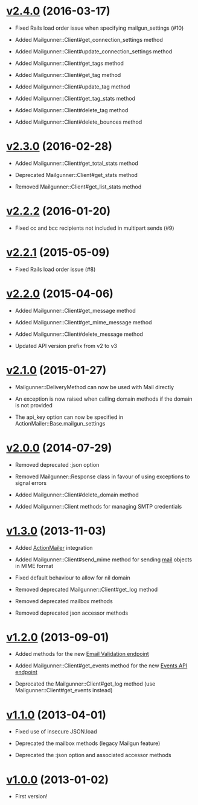 # [v2.4.0](https://github.com/timcraft/mailgunner/tree/v2.4.0) (2016-03-17)

  * Fixed Rails load order issue when specifying mailgun_settings (#10)

  * Added Mailgunner::Client#get_connection_settings method

  * Added Mailgunner::Client#update_connection_settings method

  * Added Mailgunner::Client#get_tags method

  * Added Mailgunner::Client#get_tag method

  * Added Mailgunner::Client#update_tag method

  * Added Mailgunner::Client#get_tag_stats method

  * Added Mailgunner::Client#delete_tag method

  * Added Mailgunner::Client#delete_bounces method

# [v2.3.0](https://github.com/timcraft/mailgunner/tree/v2.3.0) (2016-02-28)

  * Added Mailgunner::Client#get_total_stats method

  * Deprecated Mailgunner::Client#get_stats method

  * Removed Mailgunner::Client#get_list_stats method

# [v2.2.2](https://github.com/timcraft/mailgunner/tree/v2.2.2) (2016-01-20)

  * Fixed cc and bcc recipients not included in multipart sends (#9)

# [v2.2.1](https://github.com/timcraft/mailgunner/tree/v2.2.1) (2015-05-09)

  * Fixed Rails load order issue (#8)

# [v2.2.0](https://github.com/timcraft/mailgunner/tree/v2.2.0) (2015-04-06)

  * Added Mailgunner::Client#get_message method

  * Added Mailgunner::Client#get_mime_message method

  * Added Mailgunner::Client#delete_message method

  * Updated API version prefix from v2 to v3

# [v2.1.0](https://github.com/timcraft/mailgunner/tree/v2.1.0) (2015-01-27)

  * Mailgunner::DeliveryMethod can now be used with Mail directly

  * An exception is now raised when calling domain methods if the domain is not provided

  * The api_key option can now be specified in ActionMailer::Base.mailgun_settings

# [v2.0.0](https://github.com/timcraft/mailgunner/tree/v2.0.0) (2014-07-29)

  * Removed deprecated :json option

  * Removed Mailgunner::Response class in favour of using exceptions to signal errors

  * Added Mailgunner::Client#delete_domain method

  * Added Mailgunner::Client methods for managing SMTP credentials

# [v1.3.0](https://github.com/timcraft/mailgunner/tree/v1.3.0) (2013-11-03)

  * Added [ActionMailer](https://rubygems.org/gems/actionmailer) integration

  * Added Mailgunner::Client#send_mime method for sending [mail](https://rubygems.org/gems/mail) objects in MIME format

  * Fixed default behaviour to allow for nil domain

  * Removed deprecated Mailgunner::Client#get_log method

  * Removed deprecated mailbox methods

  * Removed deprecated json accessor methods

# [v1.2.0](https://github.com/timcraft/mailgunner/tree/v1.2.0) (2013-09-01)

  * Added methods for the new [Email Validation endpoint](http://documentation.mailgun.com/api-email-validation.html)

  * Added Mailgunner::Client#get_events method for the new [Events API endpoint](http://documentation.mailgun.com/api-events.html)

  * Deprecated the Mailgunner::Client#get_log method (use Mailgunner::Client#get_events instead)

# [v1.1.0](https://github.com/timcraft/mailgunner/tree/v1.1.0) (2013-04-01)

  * Fixed use of insecure JSON.load

  * Deprecated the mailbox methods (legacy Mailgun feature)

  * Deprecated the :json option and associated accessor methods

# [v1.0.0](https://github.com/timcraft/mailgunner/tree/v1.0.0) (2013-01-02)

  * First version!
